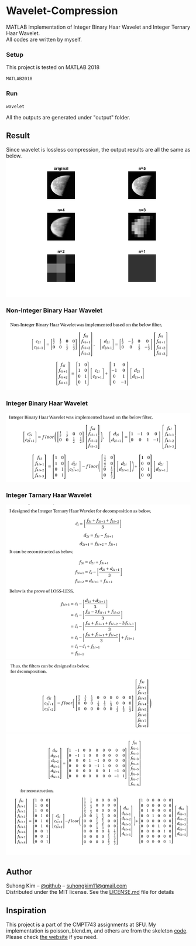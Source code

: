 # Wavelet-Compression
MATLAB Implementation of Integer Binary Haar Wavelet and Integer Ternary Haar Wavelet.\
All codes are written by myself. 

### Setup
This project is tested on MATLAB 2018

```
MATLAB2018 
```

### Run
```
wavelet 
```
All the outputs are generated under "output" folder. 

## Result
Since wavelet is lossless compression, the output results are all the same as below. 
![](./screenshots/result.png)

### Non-Integer Binary Haar Wavelet 
![](./screenshots/nonBH.png) 
### Integer Binary Haar Wavelet 
![](./screenshots/BH.png) 
### Integer Tarnary Haar Wavelet 
![](./screenshots/TH1.png) 
![](./screenshots/TH2.png) 
![](./screenshots/TH3.png) 


## Author

Suhong Kim – [@github](https://github.com/suhongkim) – suhongkim11@gmail.com \
Distributed under the MIT license. See the [LICENSE.md](LICENSE.md) file for details

## Inspiration
This project is a part of the CMPT743 assignments at SFU. My implementation is poisson_blend.m, and others are from the skeleton [code](https://drive.google.com/file/d/1rSOQUHlr4j6_6t22hyBRFSaWaRqseNcs/view).\
Please check [the website](https://sites.google.com/site/alimahdaviamiri/teaching/cmpt-743) if you need. 

